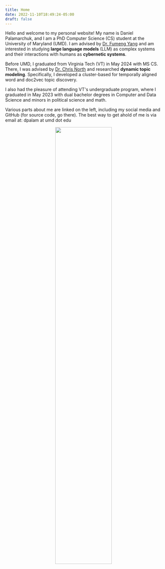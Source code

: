 ```yaml
---
title: Home
date: 2022-11-10T18:49:24-05:00
draft: false
---
```


Hello and welcome to my personal website!
My name is Daniel Palamarchuk, and I am a PhD Computer Science (CS) student at the University of Maryland (UMD).
I am advised by [Dr. Fumeng Yang](https://www.fmyang.com/) and am interested in studying **large language models** (LLM) as complex systems and their interactions with humans as **cybernetic systems**.

Before UMD, I graduated from Virginia Tech (VT) in May 2024 with MS CS.
There, I was advised by [Dr. Chris North](https://people.cs.vt.edu/north/) and researched **dynamic topic modeling**.
Specifically, I developed a cluster-based for temporally aligned word and doc2vec topic discovery.

I also had the pleasure of attending VT's undergraduate program, where I graduated in May 2023 with dual bachelor degrees in Computer and Data Science and minors in political science and math.

Various parts about me are linked on the left, including my social media and GitHub (for source code, go there).
The best way to get ahold of me is via email at: dpalam at umd dot edu

<center>
    <img src="../images/selfie.png" width="60%">
</center>
